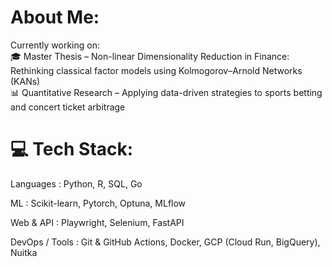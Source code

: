 # About Me:
Currently working on:<br>🎓 Master Thesis – Non-linear Dimensionality Reduction in Finance: Rethinking classical factor models using Kolmogorov–Arnold Networks (KANs)<br>📊 Quantitative Research – Applying data-driven strategies to sports betting and concert ticket arbitrage


# 💻 Tech Stack:
Languages : Python, R, SQL, Go

ML : Scikit-learn, Pytorch, Optuna, MLflow

Web & API : Playwright, Selenium, FastAPI

DevOps / Tools : Git & GitHub Actions, Docker, GCP (Cloud Run, BigQuery), Nuitka

